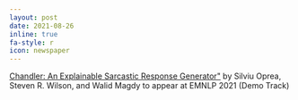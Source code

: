 ```yaml
---
layout: post
date: 2021-08-26
inline: true
fa-style: r
icon: newspaper
---
```


<a href="https://aclanthology.org/2021.emnlp-demo.38/" target="_blank">Chandler: An Explainable Sarcastic Response Generator"</a> by Silviu Oprea, Steven R. Wilson, and Walid Magdy to appear at EMNLP 2021 (Demo Track)
